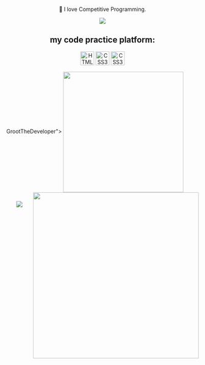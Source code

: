 
<!-- <div align="center"> <img src="https://res.cloudinary.com/dx0gvwmdr/image/upload/v1713207816/github_cover_l0cttp.png"> </div> -->



<br/>

<div align="center">

 
 🔭 I love Competitive Programming.

 </div>

<div align="center"> 
  <a href="mailto:ankhangluonvuituoi@gmail.com">
    <img src="https://img.shields.io/badge/Gmail-333333?style=for-the-badge&logo=gmail&logoColor=red" />

  </a>
  
</div>

<h2 align="center"> my code practice platform:</h2>
<div align="center">
<a href="https://oj.vnoi.info/user/Groot" target="_blank" rel="noreferrer"><img src="https://res.cloudinary.com/dx0gvwmdr/image/upload/v1713209522/vnoi_q29hrz.png" width="36" height="36" alt="HTML5" /></a>
<a href="https://codeforces.com/profile/vuivethoima" target="_blank" rel="noreferrer"><img src="https://res.cloudinary.com/dx0gvwmdr/image/upload/v1713209721/codeforces_uihcvf.png" width="36" height="36" alt="CSS3" /></a>
<a href="https://cses.fi/user/212174" target="_blank" rel="noreferrer"><img src="https://res.cloudinary.com/dx0gvwmdr/image/upload/v1713868783/images_r2n5da.png" width="36" height="36" alt="CSS3" /></a>

</div>

GrootTheDeveloper">
    <img width="315" align="center" src="https://github-readme-stats.vercel.app/api/top-langs/?username=GrootTheDeveloper&hide=c%23,powershell,Mathematica,Ruby,Objective-C,Objective-C%2b%2b,Cuda&title_color=61dafb&text_color=ffffff&icon_color=61dafb&bg_color=20232a&langs_count=8&layout=compact&border_color=61dafb&hide_border=true" />
  </a>
  <a href="#" title="GrootTheDeveloper">
    <img align="right" width="434" src="https://github-readme-stats.vercel.app/api?username=GrootTheDeveloper&show_icons=true&theme=react&border_color=61dafb&hide_border=true" />
  </a>
</div>


<h3 align="center">
    <img src="https://readme-typing-svg.herokuapp.com/?font=Righteous&size=25&center=true&vCenter=true&width=500&height=70&duration=4000&lines=Thanks+for+visiting!+✌️;+I'm just started to IT!;Thanks+for+Reading+:)">
</h3>

